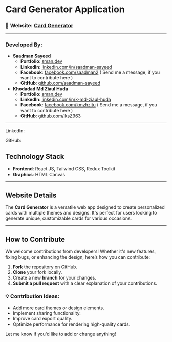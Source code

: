 # **Card Generator Application**

### 🌟 **Website**: [Card Generator](https://unrivaled-cactus-92e7a2.netlify.app/)

---

### Developed By:
- **Saadman Sayeed**  
  - **Portfolio**: [sman.dev](https://sman.dev)  
  - **LinkedIn**: [linkedin.com/in/saadman-sayeed](https://www.linkedin.com/in/saadman-sayeed)
  - **Facebook**: [facebook.com/saadman2](https://www.facebook.com/saadman2) ( Send me a message, if you want to contribute here )
  - **GitHub**: [github.com/saadman-sayeed](https://github.com/saadman-sayeed)
- **Khodadad Md Ziaul Huda**  
  - **Portfolio**: [sman.dev](https://sman.dev)  
  - **LinkedIn**: [linkedin.com/in/k-md-ziaul-huda](https://www.linkedin.com/in/k-md-ziaul-huda)
  - **Facebook**: [facebook.com/kmzhzitu](https://www.facebook.com/kmzhzitu) ( Send me a message, if you want to contribute here )
  - **GitHub**: [github.com/iksZ963](https://github.com/iksZ963)

---
LinkedIn: 

GitHub: 

## **Technology Stack**  
- **Frontend**: React JS, Tailwind CSS, Redux Toolkit
- **Graphics**: HTML Canvas

---

## **Website Details**  
The **Card Generator** is a versatile web app designed to create personalized cards with multiple themes and designs. It's perfect for users looking to generate unique, customizable cards for various occasions.  

---

## **How to Contribute**  
We welcome contributions from developers! Whether it's new features, fixing bugs, or enhancing the design, here’s how you can contribute:
1. **Fork** the repository on GitHub.
2. **Clone** your fork locally.
3. Create a new **branch** for your changes.
4. **Submit a pull request** with a clear explanation of your contributions.

### 💡 **Contribution Ideas**:
- Add more card themes or design elements.
- Implement sharing functionality.
- Improve card export quality.
- Optimize performance for rendering high-quality cards.

Let me know if you'd like to add or change anything!
